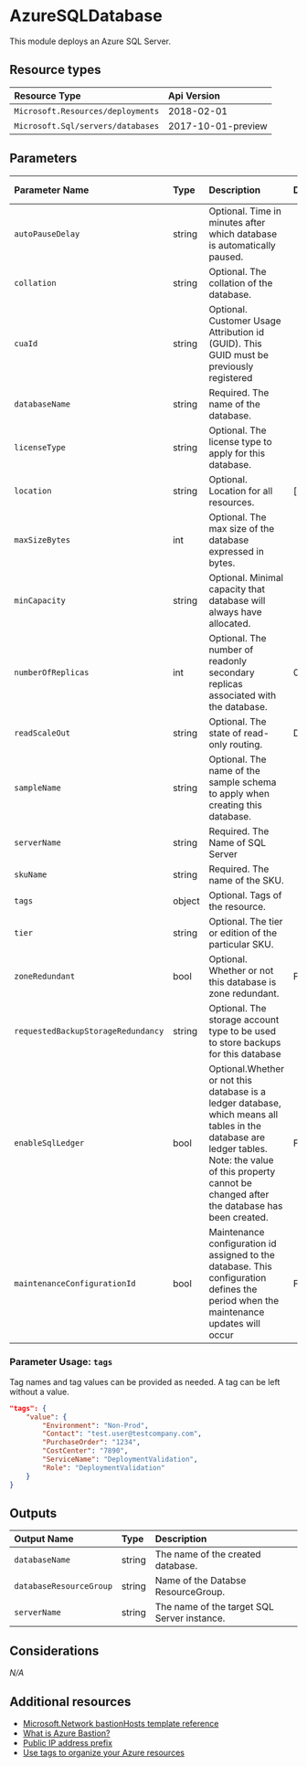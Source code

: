 # AzureSQLDatabase

This module deploys an Azure SQL Server.

## Resource types

|Resource Type|Api Version|
|:--|:--|
|`Microsoft.Resources/deployments`|2018-02-01|
|`Microsoft.Sql/servers/databases`|2017-10-01-preview|

## Parameters

| Parameter Name | Type | Description | DefaultValue | Possible values |
| :-- | :-- | :-- | :-- | :-- |
| `autoPauseDelay` | string | Optional. Time in minutes after which database is automatically paused. |  |  |
| `collation` | string | Optional. The collation of the database. |  |  |
| `cuaId` | string | Optional. Customer Usage Attribution id (GUID). This GUID must be previously registered |  |  |
| `databaseName` | string | Required. The name of the database. |  |  |
| `licenseType` | string | Optional. The license type to apply for this database. |  |  |
| `location` | string | Optional. Location for all resources. | [resourceGroup().location] |  |
| `maxSizeBytes` | int | Optional. The max size of the database expressed in bytes. |  |  |
| `minCapacity` | string | Optional. Minimal capacity that database will always have allocated. |  |  |
| `numberOfReplicas` | int | Optional. The number of readonly secondary replicas associated with the database. | 0 |  |      
| `readScaleOut` | string | Optional. The state of read-only routing. | Disabled |  |
| `sampleName` | string | Optional. The name of the sample schema to apply when creating this database. |  |  |
| `serverName` | string | Required. The Name of SQL Server |  |  |
| `skuName` | string | Required. The name of the SKU. |  |  |
| `tags` | object | Optional. Tags of the resource. |  |  |
| `tier` | string | Optional. The tier or edition of the particular SKU. |  |  |
| `zoneRedundant` | bool | Optional. Whether or not this database is zone redundant. | False |  |
| `requestedBackupStorageRedundancy` | string | Optional. The storage account type to be used to store backups for this database | |  `Geo`, `Local`, `Zone` |
| `enableSqlLedger` | bool | Optional.Whether or not this database is a ledger database, which means all tables in the database are ledger tables. Note: the value of this property cannot be changed after the database has been created. | False |  |
| `maintenanceConfigurationId` | bool | Maintenance configuration id assigned to the database. This configuration defines the period when the maintenance updates will occur | False |  |

### Parameter Usage: `tags`

Tag names and tag values can be provided as needed. A tag can be left without a value.

```json
"tags": {
    "value": {
        "Environment": "Non-Prod",
        "Contact": "test.user@testcompany.com",
        "PurchaseOrder": "1234",
        "CostCenter": "7890",
        "ServiceName": "DeploymentValidation",
        "Role": "DeploymentValidation"
    }
}
```

## Outputs

| Output Name | Type | Description |
| :-- | :-- | :-- |
| `databaseName` | string | The name of the created database. |
| `databaseResourceGroup` | string | Name of the Databse ResourceGroup. |
| `serverName` | string | The name of the target SQL Server instance. |

## Considerations

*N/A*

## Additional resources

- [Microsoft.Network bastionHosts template reference](https://docs.microsoft.com/en-us/azure/templates/microsoft.network/2019-09-01/bastionhosts)
- [What is Azure Bastion?](https://docs.microsoft.com/en-us/azure/bastion/bastion-overview)
- [Public IP address prefix](https://docs.microsoft.com/en-us/azure/virtual-network/public-ip-address-prefix)
- [Use tags to organize your Azure resources](https://docs.microsoft.com/en-us/azure/azure-resource-manager/resource-group-using-tags)
